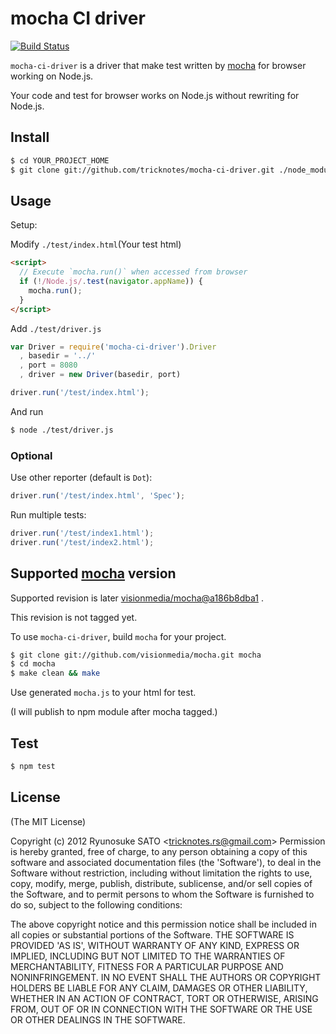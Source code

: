 # mocha CI driver

[![Build Status](https://secure.travis-ci.org/tricknotes/mocha-ci-driver.png)](http://travis-ci.org/tricknotes/mocha-ci-driver)

`mocha-ci-driver` is a driver that make test written by [mocha](https://github.com/visionmedia/mocha) for browser working on Node.js.

Your code and test for browser works on Node.js without rewriting for Node.js.

## Install

``` sh
$ cd YOUR_PROJECT_HOME
$ git clone git://github.com/tricknotes/mocha-ci-driver.git ./node_modules/mocha-ci-driver
```

## Usage

Setup:

Modify `./test/index.html`(Your test html)

``` html
<script>
  // Execute `mocha.run()` when accessed from browser
  if (!/Node.js/.test(navigator.appName)) {
    mocha.run();
  }
</script>
```

Add `./test/driver.js`

``` js
var Driver = require('mocha-ci-driver').Driver
  , basedir = '../'
  , port = 8080
  , driver = new Driver(basedir, port)

driver.run('/test/index.html');
```

And run

``` sh
$ node ./test/driver.js
```

### Optional

Use other reporter (default is `Dot`):

``` js
driver.run('/test/index.html', 'Spec');
```

Run multiple tests:

``` js
driver.run('/test/index1.html');
driver.run('/test/index2.html');
```

## Supported [mocha](https://github.com/visionmedia/mocha) version

Supported revision is later [visionmedia/mocha@a186b8dba1](https://github.com/visionmedia/mocha/commit/a186b8dba1079385b763186a3eacdbc24a556095) .

This revision is not tagged yet.

To use `mocha-ci-driver`, build `mocha` for your project.

``` sh
$ git clone git://github.com/visionmedia/mocha.git mocha
$ cd mocha
$ make clean && make
```

Use generated `mocha.js` to your html for test.

(I will publish to npm module after mocha tagged.)

## Test

``` sh
$ npm test
```

## License

(The MIT License)

Copyright (c) 2012 Ryunosuke SATO &lt;tricknotes.rs@gmail.com&gt;
Permission is hereby granted, free of charge, to any person obtaining a copy of this software and associated documentation files (the 'Software'), to deal in the Software without restriction, including without limitation the rights to use, copy, modify, merge, publish, distribute, sublicense, and/or sell copies of the Software, and to permit persons to whom the Software is furnished to do so, subject to the following conditions:

The above copyright notice and this permission notice shall be included in all copies or substantial portions of the Software.
THE SOFTWARE IS PROVIDED 'AS IS', WITHOUT WARRANTY OF ANY KIND, EXPRESS OR IMPLIED, INCLUDING BUT NOT LIMITED TO THE WARRANTIES OF MERCHANTABILITY, FITNESS FOR A PARTICULAR PURPOSE AND NONINFRINGEMENT. IN NO EVENT SHALL THE AUTHORS OR COPYRIGHT HOLDERS BE LIABLE FOR ANY CLAIM, DAMAGES OR OTHER LIABILITY, WHETHER IN AN ACTION OF CONTRACT, TORT OR OTHERWISE, ARISING FROM, OUT OF OR IN CONNECTION WITH THE SOFTWARE OR THE USE OR OTHER DEALINGS IN THE SOFTWARE.
